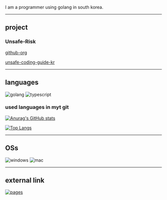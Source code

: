I am a programmer using golang in south korea.

---

## project

### Unsafe-Risk

[github-org](https://github.com/unsafe-risk)

[unsafe-coding-guide-kr](https://unsafe.v8.run)

---

## languages

![golang](https://img.shields.io/badge/-Go-eaeff9?style=flat&logo=GO)
![typescript](https://img.shields.io/badge/-Typescript-eaeff9?style=flat&logo=TYPESCRIPT)

### used languages in myt git

[![Anurag's GitHub stats](https://github-readme-stats-pi-ivory-85.vercel.app/api?username=snowmerak)](https://github.com/anuraghazra/github-readme-stats)

[![Top Langs](https://github-readme-stats-pi-ivory-85.vercel.app/api/top-langs/?username=snowmerak)](https://github.com/anuraghazra/github-readme-stats)

---

## OSs

![windows](https://img.shields.io/badge/Windows-eaeff9?style=flat&logo=WINDOWS)
![mac](https://img.shields.io/badge/macOS-eaeff9?style=flat&logo=MAC)

---

## external link

[![pages](https://img.shields.io/badge/Pages-eaeff9?style=flat&logo=CloudFlare)](https://snowmerak.pages.dev)
